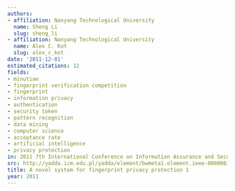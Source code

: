 ```yaml
---
authors:
- affiliation: Nanyang Technological University
  name: Sheng Li
  slug: sheng_li
- affiliation: Nanyang Technological University
  name: Alex C. Kot
  slug: alex_c_kot
date: '2011-12-01'
estimated_citations: 12
fields:
- minutiae
- fingerprint verification competition
- fingerprint
- information privacy
- authentication
- security token
- pattern recognition
- data mining
- computer science
- acceptance rate
- artificial intelligence
- privacy protection
in: 2011 7th International Conference on Information Assurance and Security (IAS)
src: http://yadda.icm.edu.pl/yadda/element/bwmeta1.element.ieee-000006122830
title: A novel system for fingerprint privacy protection 1
year: 2011
---
```

